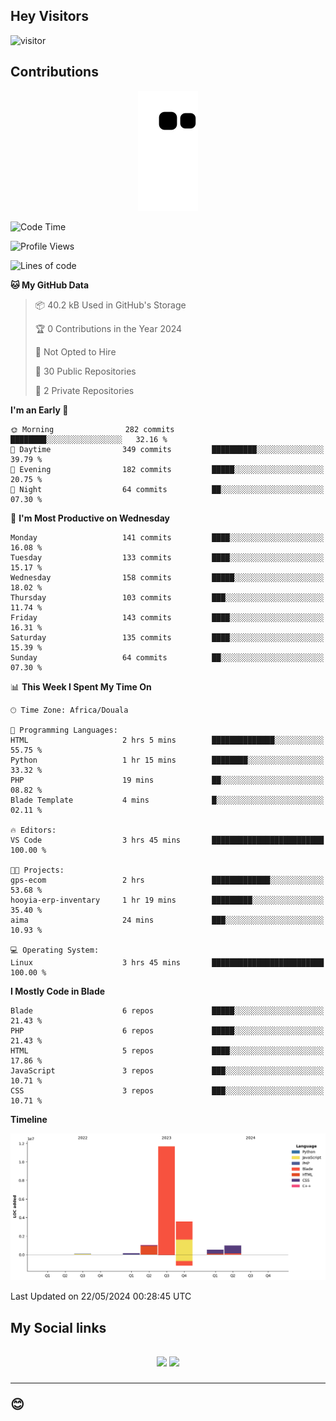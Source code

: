 ## Hey Visitors
![visitor](https://profile-counter.glitch.me/Fotsingboris/count.svg)

## Contributions
<p align="center">
  <img src="https://raw.githubusercontent.com/Fotsingboris/Fotsingboris/output/github-contribution-grid-snake.svg" />
</p>

<!--START_SECTION:waka-->
![Code Time](http://img.shields.io/badge/Code%20Time-1%2C047%20hrs%2058%20mins-blue)

![Profile Views](http://img.shields.io/badge/Profile%20Views-0-blue)

![Lines of code](https://img.shields.io/badge/From%20Hello%20World%20I%27ve%20Written-18.0%20million%20lines%20of%20code-blue)

**🐱 My GitHub Data** 

> 📦 40.2 kB Used in GitHub's Storage 
 > 
> 🏆 0 Contributions in the Year 2024
 > 
> 🚫 Not Opted to Hire
 > 
> 📜 30 Public Repositories 
 > 
> 🔑 2 Private Repositories 
 > 
**I'm an Early 🐤** 

```text
🌞 Morning                282 commits         ████████░░░░░░░░░░░░░░░░░   32.16 % 
🌆 Daytime                349 commits         ██████████░░░░░░░░░░░░░░░   39.79 % 
🌃 Evening                182 commits         █████░░░░░░░░░░░░░░░░░░░░   20.75 % 
🌙 Night                  64 commits          ██░░░░░░░░░░░░░░░░░░░░░░░   07.30 % 
```
📅 **I'm Most Productive on Wednesday** 

```text
Monday                   141 commits         ████░░░░░░░░░░░░░░░░░░░░░   16.08 % 
Tuesday                  133 commits         ████░░░░░░░░░░░░░░░░░░░░░   15.17 % 
Wednesday                158 commits         █████░░░░░░░░░░░░░░░░░░░░   18.02 % 
Thursday                 103 commits         ███░░░░░░░░░░░░░░░░░░░░░░   11.74 % 
Friday                   143 commits         ████░░░░░░░░░░░░░░░░░░░░░   16.31 % 
Saturday                 135 commits         ████░░░░░░░░░░░░░░░░░░░░░   15.39 % 
Sunday                   64 commits          ██░░░░░░░░░░░░░░░░░░░░░░░   07.30 % 
```


📊 **This Week I Spent My Time On** 

```text
🕑︎ Time Zone: Africa/Douala

💬 Programming Languages: 
HTML                     2 hrs 5 mins        ██████████████░░░░░░░░░░░   55.75 % 
Python                   1 hr 15 mins        ████████░░░░░░░░░░░░░░░░░   33.32 % 
PHP                      19 mins             ██░░░░░░░░░░░░░░░░░░░░░░░   08.82 % 
Blade Template           4 mins              █░░░░░░░░░░░░░░░░░░░░░░░░   02.11 % 

🔥 Editors: 
VS Code                  3 hrs 45 mins       █████████████████████████   100.00 % 

🐱‍💻 Projects: 
gps-ecom                 2 hrs               █████████████░░░░░░░░░░░░   53.68 % 
hooyia-erp-inventary     1 hr 19 mins        █████████░░░░░░░░░░░░░░░░   35.40 % 
aima                     24 mins             ███░░░░░░░░░░░░░░░░░░░░░░   10.93 % 

💻 Operating System: 
Linux                    3 hrs 45 mins       █████████████████████████   100.00 % 
```

**I Mostly Code in Blade** 

```text
Blade                    6 repos             █████░░░░░░░░░░░░░░░░░░░░   21.43 % 
PHP                      6 repos             █████░░░░░░░░░░░░░░░░░░░░   21.43 % 
HTML                     5 repos             ████░░░░░░░░░░░░░░░░░░░░░   17.86 % 
JavaScript               3 repos             ███░░░░░░░░░░░░░░░░░░░░░░   10.71 % 
CSS                      3 repos             ███░░░░░░░░░░░░░░░░░░░░░░   10.71 % 
```



**Timeline**

![Lines of Code chart](https://raw.githubusercontent.com/Fotsingboris/Fotsingboris/main/assets/bar_graph.png)


 Last Updated on 22/05/2024 00:28:45 UTC
<!--END_SECTION:waka-->

<h2>My Social links <h2>
<p align="center">
   <a href="https://linkedin.com/in/Fotsingboris-Mathieu"><img src="https://img.shields.io/badge/linkedin-%230077B5.svg?style=for-the-badge&logo=linkedin&logoColor=white"></a>
   <a href="https://instagram.com/Fotsingboris"><img src="https://img.shields.io/badge/instagram-%23E4405F.svg?style=for-the-badge&logo=Instagram&logoColor=white"></a>
  </p>
<hr>
😊
